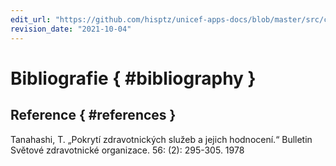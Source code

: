 ```yaml
---
edit_url: "https://github.com/hisptz/unicef-apps-docs/blob/master/src/commonmark/en/content/scorecard_old_version/bibliography.md"
revision_date: "2021-10-04"
---
```


# Bibliografie { #bibliography }

## Reference { #references }

Tanahashi, T. „Pokrytí zdravotnických služeb a jejich hodnocení.“ Bulletin Světové zdravotnické organizace. 56: (2): 295-305. 1978
